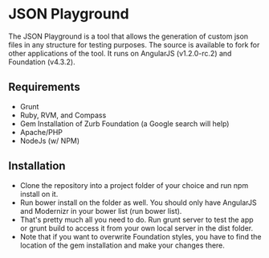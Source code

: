 JSON Playground
===============

The JSON Playground is a tool that allows the generation of custom json files in any structure for testing purposes. The source is available to fork for other applications of the tool. It runs on AngularJS (v1.2.0-rc.2) and Foundation (v4.3.2).

Requirements
------------

* Grunt
* Ruby, RVM, and Compass
* Gem Installation of Zurb Foundation (a Google search will help)
* Apache/PHP
* NodeJs (w/ NPM)

Installation
------------

*	Clone the repository into a project folder of your choice and run npm install on it.
*   Run bower install on the folder as well. You should only have AngularJS and Modernizr in your bower list (run bower list).
*	That's pretty much all you need to do. Run grunt server to test the app or grunt build to access it from your own local server in the dist folder.
*   Note that if you want to overwrite Foundation styles, you have to find the location of the gem installation and make your changes there.

